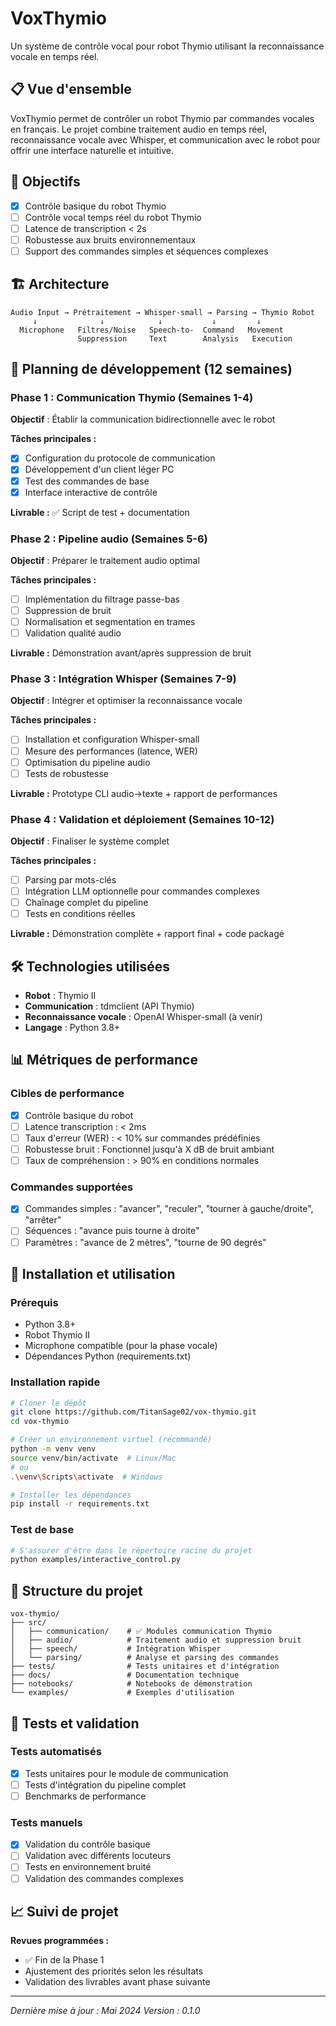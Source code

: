 # VoxThymio

Un système de contrôle vocal pour robot Thymio utilisant la reconnaissance vocale en temps réel.

## 📋 Vue d'ensemble

VoxThymio permet de contrôler un robot Thymio par commandes vocales en français. Le projet combine traitement audio en temps réel, reconnaissance vocale avec Whisper, et communication avec le robot pour offrir une interface naturelle et intuitive.

## 🎯 Objectifs

- [x] Contrôle basique du robot Thymio
- [ ] Contrôle vocal temps réel du robot Thymio
- [ ] Latence de transcription < 2s
- [ ] Robustesse aux bruits environnementaux
- [ ] Support des commandes simples et séquences complexes

## 🏗️ Architecture

```
Audio Input → Prétraitement → Whisper-small → Parsing → Thymio Robot
     ↓              ↓            ↓           ↓         ↓
  Microphone   Filtres/Noise   Speech-to-  Command   Movement
               Suppression     Text        Analysis   Execution
```

## 📅 Planning de développement (12 semaines)

### Phase 1 : Communication Thymio (Semaines 1-4)
**Objectif** : Établir la communication bidirectionnelle avec le robot

**Tâches principales :**
- [x] Configuration du protocole de communication
- [x] Développement d'un client léger PC
- [x] Test des commandes de base
- [x] Interface interactive de contrôle

**Livrable :** ✅ Script de test + documentation

### Phase 2 : Pipeline audio (Semaines 5-6)
**Objectif** : Préparer le traitement audio optimal

**Tâches principales :**
- [ ] Implémentation du filtrage passe-bas
- [ ] Suppression de bruit
- [ ] Normalisation et segmentation en trames
- [ ] Validation qualité audio

**Livrable :** Démonstration avant/après suppression de bruit

### Phase 3 : Intégration Whisper (Semaines 7-9)
**Objectif** : Intégrer et optimiser la reconnaissance vocale

**Tâches principales :**
- [ ] Installation et configuration Whisper-small
- [ ] Mesure des performances (latence, WER)
- [ ] Optimisation du pipeline audio
- [ ] Tests de robustesse

**Livrable :** Prototype CLI audio→texte + rapport de performances

### Phase 4 : Validation et déploiement (Semaines 10-12)
**Objectif** : Finaliser le système complet

**Tâches principales :**
- [ ] Parsing par mots-clés
- [ ] Intégration LLM optionnelle pour commandes complexes
- [ ] Chaînage complet du pipeline
- [ ] Tests en conditions réelles

**Livrable :** Démonstration complète + rapport final + code packagé

## 🛠️ Technologies utilisées

- **Robot** : Thymio II
- **Communication** : tdmclient (API Thymio)
- **Reconnaissance vocale** : OpenAI Whisper-small (à venir)
- **Langage** : Python 3.8+

## 📊 Métriques de performance

### Cibles de performance
- [x] Contrôle basique du robot
- [ ] Latence transcription : < 2ms
- [ ] Taux d'erreur (WER) : < 10% sur commandes prédéfinies
- [ ] Robustesse bruit : Fonctionnel jusqu'à X dB de bruit ambiant
- [ ] Taux de compréhension : > 90% en conditions normales

### Commandes supportées
- [x] Commandes simples : "avancer", "reculer", "tourner à gauche/droite", "arrêter"
- [ ] Séquences : "avance puis tourne à droite"
- [ ] Paramètres : "avance de 2 mètres", "tourne de 90 degrés"

## 🚀 Installation et utilisation

### Prérequis
- Python 3.8+
- Robot Thymio II
- Microphone compatible (pour la phase vocale)
- Dépendances Python (requirements.txt)

### Installation rapide
```bash
# Cloner le dépôt
git clone https://github.com/TitanSage02/vox-thymio.git
cd vox-thymio

# Créer un environnement virtuel (recommandé)
python -m venv venv
source venv/bin/activate  # Linux/Mac
# ou
.\venv\Scripts\activate  # Windows

# Installer les dépendances
pip install -r requirements.txt
```

### Test de base
```bash
# S'assurer d'être dans le répertoire racine du projet
python examples/interactive_control.py
```

## 📁 Structure du projet

```
vox-thymio/
├── src/
│   ├── communication/    # ✅ Modules communication Thymio
│   ├── audio/            # Traitement audio et suppression bruit
│   ├── speech/           # Intégration Whisper
│   └── parsing/          # Analyse et parsing des commandes
├── tests/                # Tests unitaires et d'intégration
├── docs/                 # Documentation technique
├── notebooks/            # Notebooks de démonstration
└── examples/             # Exemples d'utilisation
```

## 🧪 Tests et validation

### Tests automatisés
- [x] Tests unitaires pour le module de communication
- [ ] Tests d'intégration du pipeline complet
- [ ] Benchmarks de performance

### Tests manuels
- [x] Validation du contrôle basique
- [ ] Validation avec différents locuteurs
- [ ] Tests en environnement bruité
- [ ] Validation des commandes complexes

## 📈 Suivi de projet

**Revues programmées :**
- ✅ Fin de la Phase 1
- Ajustement des priorités selon les résultats
- Validation des livrables avant phase suivante

<!-- ## 📞 Contact

*[Informations de contact à ajouter]* -->

---

*Dernière mise à jour : Mai 2024*
*Version : 0.1.0*